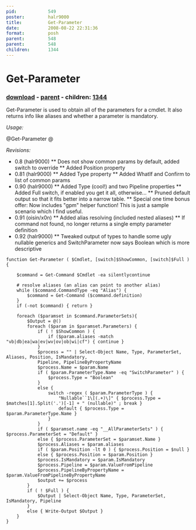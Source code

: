 ```yaml
---
pid:            549
poster:         halr9000
title:          Get-Parameter
date:           2008-08-22 22:31:36
format:         posh
parent:         548
parent:         548
children:       1344
---
```


# Get-Parameter

### [download](549.ps1) - [parent](548.md) - children: [1344](1344.md)

Get-Parameter is used to obtain all of the parameters for a cmdlet.  It also returns info like aliases and whether a parameter is mandatory.

*Usage:*

@Get-Parameter <Cmdlet Name>@

*Revisions:*

* 0.8 (halr9000)
** Does not show common params by default, added switch to override
** Added Position property
* 0.81 (halr9000)
** Added Type property
** Added WhatIf and Confirm to list of common params
* 0.90 (halr9000)
** Added Type (cool!) and two Pipeline properties
** Added Full switch, if enabled you get it all, otherwise...
** Pruned default output so that it fits better into a narrow table.
** Special one time bonus offer: Now includes "gpm" helper function!  This is just a sample scenario which I find useful.
* 0.91 (oisin/x0n)
** Added alias resolving (included nested aliases)
** If command not found, no longer returns a single empty parameter definition
* 0.92 (halr9000)
** Tweaked output of types to handle some ugly nullable generics and SwitchParameter now says Boolean which is more descriptive

```posh
function Get-Parameter ( $Cmdlet, [switch]$ShowCommon, [switch]$Full ) {

	$command = Get-Command $Cmdlet -ea silentlycontinue 

	# resolve aliases (an alias can point to another alias)
	while ($command.CommandType -eq "Alias") {
		$command = Get-Command ($command.definition)
	}
	if (-not $command) { return }

	foreach ($paramset in $command.ParameterSets){
		$Output = @()
		foreach ($param in $paramset.Parameters) {
			if ( ! $ShowCommon ) {
				if ($param.aliases -match "vb|db|ea|wa|ev|wv|ov|ob|wi|cf") { continue }
			}
			$process = "" | Select-Object Name, Type, ParameterSet, Aliases, Position, IsMandatory,
			Pipeline, PipelineByPropertyName
			$process.Name = $param.Name
			if ( $param.ParameterType.Name -eq "SwitchParameter" ) {
				$process.Type = "Boolean"
			}
			else {
				switch -regex ( $param.ParameterType ) {
					"Nullable``1\[(.+)\]" { $process.Type = $matches[1].Split('.')[-1] + " (nullable)" ; break }
					default { $process.Type = $param.ParameterType.Name }
				}
			}
			if ( $paramset.name -eq "__AllParameterSets" ) { $process.ParameterSet = "Default" }
			else { $process.ParameterSet = $paramset.Name }
			$process.Aliases = $param.aliases
			if ( $param.Position -lt 0 ) { $process.Position = $null }
			else { $process.Position = $param.Position }
			$process.IsMandatory = $param.IsMandatory
			$process.Pipeline = $param.ValueFromPipeline
			$process.PipelineByPropertyName = $param.ValueFromPipelineByPropertyName
			$output += $process
		}
		if ( ! $Full ) { 
			$Output | Select-Object Name, Type, ParameterSet, IsMandatory, Pipeline
		}
		else { Write-Output $Output }
	}
}
```

